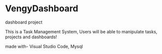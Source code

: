 # VengyDashboard
dashboard project

This is a Task Management System, Users will be able to manipulate tasks, projects and dashboards!

made with- Visual Studio Code, Mysql
